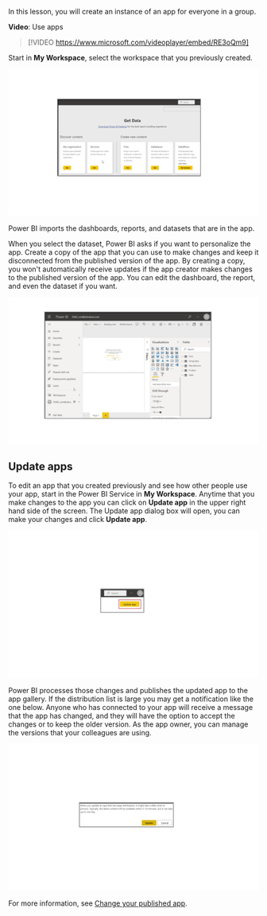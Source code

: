 In this lesson, you will create an instance of an app for everyone in a group.

**Video**: Use apps
> [!VIDEO https://www.microsoft.com/videoplayer/embed/RE3oQm9]

Start in **My Workspace**, select the workspace that you previously created.

![Screenshot of the sample, "Welcome to the Finance Group" app.](../media/pbi-learn06-03-my-org-content-pack.png)

Power BI imports the dashboards, reports, and datasets that are in the app.

When you select the dataset, Power BI asks if you want to personalize the app. Create a copy of the app that you can use to make changes and keep it disconnected from the published version of the app. By creating a copy, you won't automatically receive updates if the app creator makes changes to the published version of the app. You can edit the dashboard, the report, and even the dataset if you want.

![Screenshot of an imported dashboard.](../media/pbi-learn06-03-edit-report.png)

## Update apps

To edit an app that you created previously and see how other people use your app, start in the Power BI Service in **My Workspace**. Anytime that you make changes to the app you can click on **Update app** in the upper right hand side of the screen.  The Update app dialog box will open, you can make your changes and click **Update app**.

![Notification that you've made changes to a published app.](../media/pbi-learn06-04-made-changes.png)

Power BI processes those changes and publishes the updated app to the app gallery. If the distribution list is large you may get a notification like the one below.  Anyone who has connected to your app will receive a message that the app has changed, and they will have the option to accept the changes or to keep the older version. As the app owner, you can manage the versions that your colleagues are using.

![Screenshot of the success notice after updating an app.](../media/pbi-learn06-04-content-pack-success.png)

For more information, see [Change your published app](https://docs.microsoft.com/power-bi/service-create-distribute-apps#change-your-published-app).

